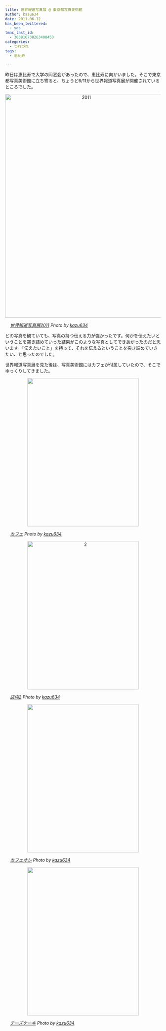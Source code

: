 ```yaml
---
title: 世界報道写真展 @ 東京都写真美術館
author: kazu634
date: 2011-06-12
has_been_twittered:
  - yes
tmac_last_id:
  - 303816738263400450
categories:
  - つれづれ
tags:
  - 恵比寿

---
```

昨日は恵比寿で大学の同窓会があったので、恵比寿に向かいました。そこで東京都写真美術館に立ち寄ると、ちょうど6/11から世界報道写真展が開催されているところでした。

<p style="text-align: center;">
<a href="http://blog.kazu634.com/2011/06/12/%e4%b8%96%e7%95%8c%e5%a0%b1%e9%81%93%e5%86%99%e7%9c%9f%e5%b1%95-%e6%9d%b1%e4%ba%ac%e9%83%bd%e5%86%99%e7%9c%9f%e7%be%8e%e8%a1%93%e9%a4%a8/attachment/2011/" onclick="__gaTracker('send', 'event', 'outbound-article', 'http://blog.kazu634.com/2011/06/12/%e4%b8%96%e7%95%8c%e5%a0%b1%e9%81%93%e5%86%99%e7%9c%9f%e5%b1%95-%e6%9d%b1%e4%ba%ac%e9%83%bd%e5%86%99%e7%9c%9f%e7%be%8e%e8%a1%93%e9%a4%a8/attachment/2011/', '');" title='2011'><img width="510" height="724" src="http://blog.kazu634.com/wp-content/uploads/2012/06/2011.jpg" class="attachment-large aligncenter wp-image-1135" alt="2011" title="2011" /></a>
</p>

<cite class="flickr_photographer"><img src="http://www.flickr.com/favicon.ico" alt="" width="16" /><a href="http://www.flickr.com/photos/42332031@N02/5822816513/" onclick="__gaTracker('send', 'event', 'outbound-article', 'http://www.flickr.com/photos/42332031@N02/5822816513/', '世界報道写真展2011');" rel="nofollow"  target="_blank">世界報道写真展2011</a> Photo by <a href="http://www.flickr.com/photos/42332031@N02/" onclick="__gaTracker('send', 'event', 'outbound-article', 'http://www.flickr.com/photos/42332031@N02/', 'kazu634');" rel="nofollow"  target="_blank">kazu634</a></cite>

どの写真を観ていても、写真の持つ伝える力が強かったです。何かを伝えたいということを突き詰めていった結果がこのような写真としてできあがったのだと思います。「伝えたいこと」を持って、それを伝えるということを突き詰めていきたい、と思ったのでした。

世界報道写真展を見た後は、写真美術館にはカフェが付属していたので、そこでゆっくりしてきました。

<p style="text-align: center;">
<a href="http://blog.kazu634.com/2011/06/12/%e4%b8%96%e7%95%8c%e5%a0%b1%e9%81%93%e5%86%99%e7%9c%9f%e5%b1%95-%e6%9d%b1%e4%ba%ac%e9%83%bd%e5%86%99%e7%9c%9f%e7%be%8e%e8%a1%93%e9%a4%a8/attachment/1136/" onclick="__gaTracker('send', 'event', 'outbound-article', 'http://blog.kazu634.com/2011/06/12/%e4%b8%96%e7%95%8c%e5%a0%b1%e9%81%93%e5%86%99%e7%9c%9f%e5%b1%95-%e6%9d%b1%e4%ba%ac%e9%83%bd%e5%86%99%e7%9c%9f%e7%be%8e%e8%a1%93%e9%a4%a8/attachment/1136/', '');" title=''><img width="360" height="480" src="http://blog.kazu634.com/wp-content/uploads/2012/06/jpg180" class="attachment-large aligncenter wp-image-1136" alt="" title="" srcset="http://blog.kazu634.com/wp-content/uploads/2012/06/jpg180-225x300.jpg 225w, http://blog.kazu634.com/wp-content/uploads/2012/06/jpg180 360w" sizes="(max-width: 360px) 100vw, 360px" /></a>
</p>

<cite class="flickr_photographer"><img src="http://www.flickr.com/favicon.ico" alt="" width="16" /><a href="http://www.flickr.com/photos/42332031@N02/5823292092/" onclick="__gaTracker('send', 'event', 'outbound-article', 'http://www.flickr.com/photos/42332031@N02/5823292092/', 'カフェ');" rel="nofollow"  target="_blank">カフェ</a> Photo by <a href="http://www.flickr.com/photos/42332031@N02/" onclick="__gaTracker('send', 'event', 'outbound-article', 'http://www.flickr.com/photos/42332031@N02/', 'kazu634');" rel="nofollow"  target="_blank">kazu634</a></cite>

<p style="text-align: center;">
<a href="http://blog.kazu634.com/2011/06/12/%e4%b8%96%e7%95%8c%e5%a0%b1%e9%81%93%e5%86%99%e7%9c%9f%e5%b1%95-%e6%9d%b1%e4%ba%ac%e9%83%bd%e5%86%99%e7%9c%9f%e7%be%8e%e8%a1%93%e9%a4%a8/2-7/" onclick="__gaTracker('send', 'event', 'outbound-article', 'http://blog.kazu634.com/2011/06/12/%e4%b8%96%e7%95%8c%e5%a0%b1%e9%81%93%e5%86%99%e7%9c%9f%e5%b1%95-%e6%9d%b1%e4%ba%ac%e9%83%bd%e5%86%99%e7%9c%9f%e7%be%8e%e8%a1%93%e9%a4%a8/2-7/', '');" title='2'><img width="360" height="480" src="http://blog.kazu634.com/wp-content/uploads/2012/06/28.jpg" class="attachment-large aligncenter wp-image-1137" alt="2" title="2" srcset="http://blog.kazu634.com/wp-content/uploads/2012/06/28-225x300.jpg 225w, http://blog.kazu634.com/wp-content/uploads/2012/06/28.jpg 360w" sizes="(max-width: 360px) 100vw, 360px" /></a>
</p>

<cite class="flickr_photographer"><img src="http://www.flickr.com/favicon.ico" alt="" width="16" /><a href="http://www.flickr.com/photos/42332031@N02/5822729807/" onclick="__gaTracker('send', 'event', 'outbound-article', 'http://www.flickr.com/photos/42332031@N02/5822729807/', '店内2');" rel="nofollow"  target="_blank">店内2</a> Photo by <a href="http://www.flickr.com/photos/42332031@N02/" onclick="__gaTracker('send', 'event', 'outbound-article', 'http://www.flickr.com/photos/42332031@N02/', 'kazu634');" rel="nofollow"  target="_blank">kazu634</a></cite>

<p style="text-align: center;">
<a href="http://blog.kazu634.com/2011/06/12/%e4%b8%96%e7%95%8c%e5%a0%b1%e9%81%93%e5%86%99%e7%9c%9f%e5%b1%95-%e6%9d%b1%e4%ba%ac%e9%83%bd%e5%86%99%e7%9c%9f%e7%be%8e%e8%a1%93%e9%a4%a8/attachment/1138/" onclick="__gaTracker('send', 'event', 'outbound-article', 'http://blog.kazu634.com/2011/06/12/%e4%b8%96%e7%95%8c%e5%a0%b1%e9%81%93%e5%86%99%e7%9c%9f%e5%b1%95-%e6%9d%b1%e4%ba%ac%e9%83%bd%e5%86%99%e7%9c%9f%e7%be%8e%e8%a1%93%e9%a4%a8/attachment/1138/', '');" title=''><img width="360" height="480" src="http://blog.kazu634.com/wp-content/uploads/2012/06/jpg181" class="attachment-large aligncenter wp-image-1138" alt="" title="" srcset="http://blog.kazu634.com/wp-content/uploads/2012/06/jpg181-225x300.jpg 225w, http://blog.kazu634.com/wp-content/uploads/2012/06/jpg181 360w" sizes="(max-width: 360px) 100vw, 360px" /></a>
</p>

<cite class="flickr_photographer"><img src="http://www.flickr.com/favicon.ico" alt="" width="16" /><a href="http://www.flickr.com/photos/42332031@N02/5822730229/" onclick="__gaTracker('send', 'event', 'outbound-article', 'http://www.flickr.com/photos/42332031@N02/5822730229/', 'カフェオレ');" rel="nofollow"  target="_blank">カフェオレ</a> Photo by <a href="http://www.flickr.com/photos/42332031@N02/" onclick="__gaTracker('send', 'event', 'outbound-article', 'http://www.flickr.com/photos/42332031@N02/', 'kazu634');" rel="nofollow"  target="_blank">kazu634</a></cite>

<p style="text-align: center;">
<a href="http://blog.kazu634.com/2011/06/12/%e4%b8%96%e7%95%8c%e5%a0%b1%e9%81%93%e5%86%99%e7%9c%9f%e5%b1%95-%e6%9d%b1%e4%ba%ac%e9%83%bd%e5%86%99%e7%9c%9f%e7%be%8e%e8%a1%93%e9%a4%a8/attachment/1139/" onclick="__gaTracker('send', 'event', 'outbound-article', 'http://blog.kazu634.com/2011/06/12/%e4%b8%96%e7%95%8c%e5%a0%b1%e9%81%93%e5%86%99%e7%9c%9f%e5%b1%95-%e6%9d%b1%e4%ba%ac%e9%83%bd%e5%86%99%e7%9c%9f%e7%be%8e%e8%a1%93%e9%a4%a8/attachment/1139/', '');" title=''><img width="360" height="480" src="http://blog.kazu634.com/wp-content/uploads/2012/06/jpg182" class="attachment-large aligncenter wp-image-1139" alt="" title="" srcset="http://blog.kazu634.com/wp-content/uploads/2012/06/jpg182-225x300.jpg 225w, http://blog.kazu634.com/wp-content/uploads/2012/06/jpg182 360w" sizes="(max-width: 360px) 100vw, 360px" /></a>
</p>

<cite class="flickr_photographer"><img src="http://www.flickr.com/favicon.ico" alt="" width="16" /><a href="http://www.flickr.com/photos/42332031@N02/5823292736/" onclick="__gaTracker('send', 'event', 'outbound-article', 'http://www.flickr.com/photos/42332031@N02/5823292736/', 'チーズケーキ');" rel="nofollow"  target="_blank">チーズケーキ</a> Photo by <a href="http://www.flickr.com/photos/42332031@N02/" onclick="__gaTracker('send', 'event', 'outbound-article', 'http://www.flickr.com/photos/42332031@N02/', 'kazu634');" rel="nofollow"  target="_blank">kazu634</a></cite>
